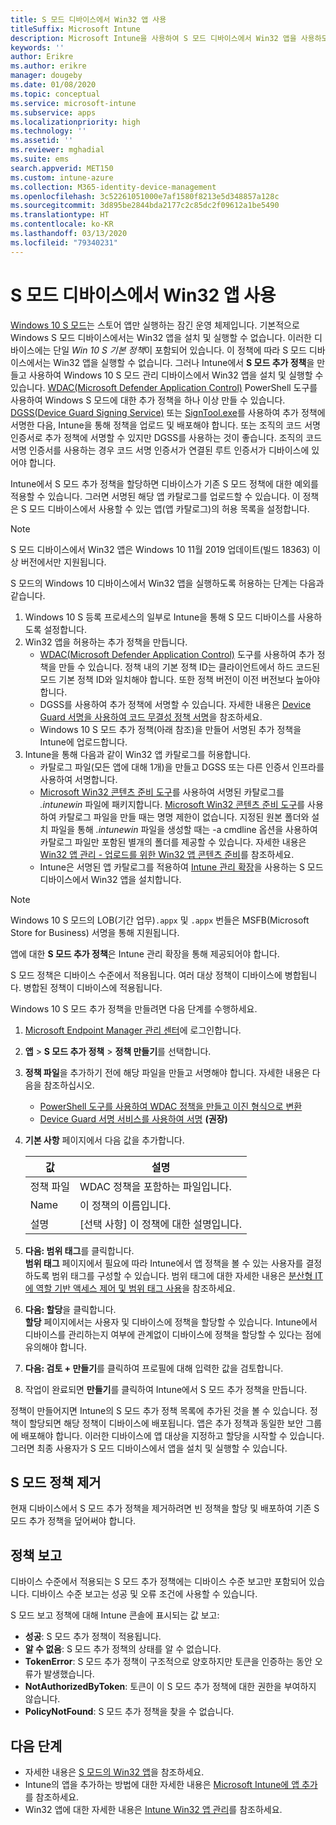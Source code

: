 ```yaml
---
title: S 모드 디바이스에서 Win32 앱 사용
titleSuffix: Microsoft Intune
description: Microsoft Intune을 사용하여 S 모드 디바이스에서 Win32 앱을 사용하도록 설정하는 방법을 알아봅니다.
keywords: ''
author: Erikre
ms.author: erikre
manager: dougeby
ms.date: 01/08/2020
ms.topic: conceptual
ms.service: microsoft-intune
ms.subservice: apps
ms.localizationpriority: high
ms.technology: ''
ms.assetid: ''
ms.reviewer: mghadial
ms.suite: ems
search.appverid: MET150
ms.custom: intune-azure
ms.collection: M365-identity-device-management
ms.openlocfilehash: 3c52261051000e7af1580f8213e5d348857a128c
ms.sourcegitcommit: 3d895be2844bda2177c2c85dc2f09612a1be5490
ms.translationtype: HT
ms.contentlocale: ko-KR
ms.lasthandoff: 03/13/2020
ms.locfileid: "79340231"
---
```

# <a name="enable-win32-apps-on-s-mode-devices"></a>S 모드 디바이스에서 Win32 앱 사용

[Windows 10 S 모드](https://docs.microsoft.com/windows/deployment/s-mode)는 스토어 앱만 실행하는 잠긴 운영 체제입니다. 기본적으로 Windows S 모드 디바이스에서는 Win32 앱을 설치 및 실행할 수 없습니다. 이러한 디바이스에는 단일 *Win 10 S 기본 정책*이 포함되어 있습니다. 이 정책에 따라 S 모드 디바이스에서는 Win32 앱을 실행할 수 없습니다. 그러나 Intune에서 **S 모드 추가 정책**을 만들고 사용하여 Windows 10 S 모드 관리 디바이스에서 Win32 앱을 설치 및 실행할 수 있습니다. [WDAC(Microsoft Defender Application Control)](https://docs.microsoft.com/windows/security/threat-protection/windows-defender-application-control/windows-defender-application-control) PowerShell 도구를 사용하여 Windows S 모드에 대한 추가 정책을 하나 이상 만들 수 있습니다. [DGSS(Device Guard Signing Service)](https://go.microsoft.com/fwlink/?linkid=2095629) 또는 [SignTool.exe](https://docs.microsoft.com/windows/security/threat-protection/windows-defender-application-control/signing-policies-with-signtool)를 사용하여 추가 정책에 서명한 다음, Intune을 통해 정책을 업로드 및 배포해야 합니다. 또는 조직의 코드 서명 인증서로 추가 정책에 서명할 수 있지만 DGSS를 사용하는 것이 좋습니다. 조직의 코드 서명 인증서를 사용하는 경우 코드 서명 인증서가 연결된 루트 인증서가 디바이스에 있어야 합니다.

Intune에서 S 모드 추가 정책을 할당하면 디바이스가 기존 S 모드 정책에 대한 예외를 적용할 수 있습니다. 그러면 서명된 해당 앱 카탈로그를 업로드할 수 있습니다. 이 정책은 S 모드 디바이스에서 사용할 수 있는 앱(앱 카탈로그)의 허용 목록을 설정합니다.

> [!NOTE]
> S 모드 디바이스에서 Win32 앱은 Windows 10 11월 2019 업데이트(빌드 18363) 이상 버전에서만 지원됩니다.

<!-- Add WDAC tooling diagram  -->

S 모드의 Windows 10 디바이스에서 Win32 앱을 실행하도록 허용하는 단계는 다음과 같습니다.

1. Windows 10 S 등록 프로세스의 일부로 Intune을 통해 S 모드 디바이스를 사용하도록 설정합니다.
2. Win32 앱을 허용하는 추가 정책을 만듭니다.
   - [WDAC(Microsoft Defender Application Control)](https://docs.microsoft.com/windows/security/threat-protection/windows-defender-application-control/windows-defender-application-control) 도구를 사용하여 추가 정책을 만들 수 있습니다. 정책 내의 기본 정책 ID는 클라이언트에서 하드 코드된 모드 기본 정책 ID와 일치해야 합니다. 또한 정책 버전이 이전 버전보다 높아야 합니다.
   - DGSS를 사용하여 추가 정책에 서명할 수 있습니다. 자세한 내용은 [Device Guard 서명을 사용하여 코드 무결성 정책 서명](https://docs.microsoft.com/microsoft-store/sign-code-integrity-policy-with-device-guard-signing)을 참조하세요.
   - Windows 10 S 모드 추가 정책(아래 참조)을 만들어 서명된 추가 정책을 Intune에 업로드합니다.
3. Intune을 통해 다음과 같이 Win32 앱 카탈로그를 허용합니다.
   - 카탈로그 파일(모든 앱에 대해 1개)을 만들고 DGSS 또는 다른 인증서 인프라를 사용하여 서명합니다.
   - [Microsoft Win32 콘텐츠 준비 도구](https://go.microsoft.com/fwlink/?linkid=2065730)를 사용하여 서명된 카탈로그를 *.intunewin* 파일에 패키지합니다. [Microsoft Win32 콘텐츠 준비 도구](https://go.microsoft.com/fwlink/?linkid=2065730)를 사용하여 카탈로그 파일을 만들 때는 명명 제한이 없습니다. 지정된 원본 폴더와 설치 파일을 통해 *.intunewin* 파일을 생성할 때는 -a cmdline 옵션을 사용하여 카탈로그 파일만 포함된 별개의 폴더를 제공할 수 있습니다. 자세한 내용은 [Win32 앱 관리 - 업로드를 위한 Win32 앱 콘텐츠 준비](apps-win32-app-management.md#prepare-the-win32-app-content-for-upload)를 참조하세요.
   - Intune은 서명된 앱 카탈로그를 적용하여 [Intune 관리 확장](intune-management-extension.md)을 사용하는 S 모드 디바이스에서 Win32 앱을 설치합니다.

> [!NOTE]
> Windows 10 S 모드의 LOB(기간 업무)`.appx` 및 `.appx` 번들은 MSFB(Microsoft Store for Business) 서명을 통해 지원됩니다.
>
> 앱에 대한 **S 모드 추가 정책**은 Intune 관리 확장을 통해 제공되어야 합니다.
>
> S 모드 정책은 디바이스 수준에서 적용됩니다. 여러 대상 정책이 디바이스에 병합됩니다. 병합된 정책이 디바이스에 적용됩니다.

Windows 10 S 모드 추가 정책을 만들려면 다음 단계를 수행하세요.

1. [Microsoft Endpoint Manager 관리 센터](https://go.microsoft.com/fwlink/?linkid=2109431)에 로그인합니다.
2. **앱** > **S 모드 추가 정책** > **정책 만들기**를 선택합니다.
3. **정책 파일**을 추가하기 전에 해당 파일을 만들고 서명해야 합니다. 자세한 내용은 다음을 참조하십시오.
    - [ PowerShell 도구를 사용하여 WDAC 정책을 만들고 이진 형식으로 변환](https://go.microsoft.com/fwlink/?linkid=2095387)
    - [Device Guard 서명 서비스를 사용하여 서명](https://go.microsoft.com/fwlink/?linkid=2095629) **(권장)**

4. **기본 사항** 페이지에서 다음 값을 추가합니다.

    | 값 | 설명 |
    |--------------|------------------------------------------------|
    | 정책 파일 | WDAC 정책을 포함하는 파일입니다. |
    | Name | 이 정책의 이름입니다. |
    | 설명 | [선택 사항] 이 정책에 대한 설명입니다. |

5. **다음: 범위 태그**를 클릭합니다.<br>
   **범위 태그** 페이지에서 필요에 따라 Intune에서 앱 정책을 볼 수 있는 사용자를 결정하도록 범위 태그를 구성할 수 있습니다. 범위 태그에 대한 자세한 내용은 [분산형 IT에 역할 기반 액세스 제어 및 범위 태그 사용](../fundamentals/scope-tags.md)을 참조하세요.

6. **다음: 할당**을 클릭합니다.<br>
   **할당** 페이지에서는 사용자 및 디바이스에 정책을 할당할 수 있습니다. Intune에서 디바이스를 관리하는지 여부에 관계없이 디바이스에 정책을 할당할 수 있다는 점에 유의해야 합니다.
7. **다음: 검토 + 만들기**를 클릭하여 프로필에 대해 입력한 값을 검토합니다.
8. 작업이 완료되면 **만들기**를 클릭하여 Intune에서 S 모드 추가 정책을 만듭니다.

정책이 만들어지면 Intune의 S 모드 추가 정책 목록에 추가된 것을 볼 수 있습니다. 정책이 할당되면 해당 정책이 디바이스에 배포됩니다. 앱은 추가 정책과 동일한 보안 그룹에 배포해야 합니다. 이러한 디바이스에 앱 대상을 지정하고 할당을 시작할 수 있습니다. 그러면 최종 사용자가 S 모드 디바이스에서 앱을 설치 및 실행할 수 있습니다.

## <a name="removal-of-s-mode-policy"></a>S 모드 정책 제거

현재 디바이스에서 S 모드 추가 정책을 제거하려면 빈 정책을 할당 및 배포하여 기존 S 모드 추가 정책을 덮어써야 합니다.

## <a name="policy-reporting"></a>정책 보고

디바이스 수준에서 적용되는 S 모드 추가 정책에는 디바이스 수준 보고만 포함되어 있습니다. 디바이스 수준 보고는 성공 및 오류 조건에 사용할 수 있습니다.

S 모드 보고 정책에 대해 Intune 콘솔에 표시되는 값 보고:
- **성공**: S 모드 추가 정책이 적용됩니다.
- **알 수 없음**: S 모드 추가 정책의 상태를 알 수 없습니다.
- **TokenError**: S 모드 추가 정책이 구조적으로 양호하지만 토큰을 인증하는 동안 오류가 발생했습니다.
- **NotAuthorizedByToken**: 토큰이 이 S 모드 추가 정책에 대한 권한을 부여하지 않습니다.
- **PolicyNotFound**: S 모드 추가 정책을 찾을 수 없습니다.

## <a name="next-steps"></a>다음 단계

- 자세한 내용은 [S 모드의 Win32 앱](https://docs.microsoft.com/windows/security/threat-protection/windows-defender-application-control/lob-win32-apps-on-s)을 참조하세요.
- Intune의 앱을 추가하는 방법에 대한 자세한 내용은 [Microsoft Intune에 앱 추가](apps-add.md)를 참조하세요.
- Win32 앱에 대한 자세한 내용은 [Intune Win32 앱 관리](apps-win32-app-management.md)를 참조하세요.
